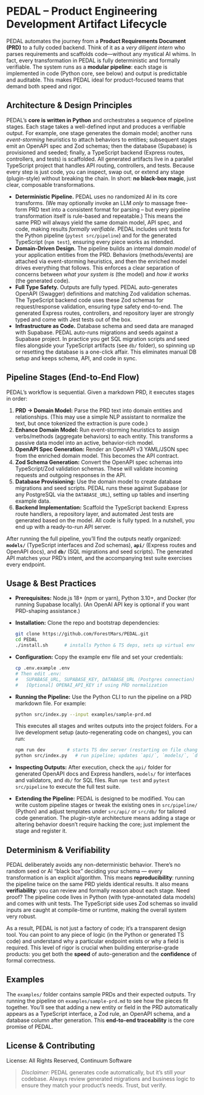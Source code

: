 


# PEDAL – Product Engineering Development Artifact Lifecycle

PEDAL automates the journey from a **Product Requirements Document (PRD)** to a fully coded backend.  Think of it as a *very diligent intern* who parses requirements and scaffolds code—without any mystical AI whims. In fact, every transformation in PEDAL is fully deterministic and formally verifiable.  The system runs as a **modular pipeline**: each stage is implemented in code (Python core, see below) and output is predictable and auditable.  This makes PEDAL ideal for product-focused teams that demand both speed and rigor.

## Architecture & Design Principles

PEDAL’s **core is written in Python** and orchestrates a sequence of pipeline stages.  Each stage takes a well-defined input and produces a verifiable output.  For example, one stage generates the domain model; another runs *event-storming* heuristics to attach behaviors to entities; subsequent stages emit an OpenAPI spec and Zod schemas; then the database (Supabase) is provisioned and seeded; finally, a TypeScript backend (Express routes, controllers, and tests) is scaffolded.  All generated artifacts live in a parallel TypeScript project that handles API routing, controllers, and tests.  Because every step is just code, you can inspect, swap out, or extend any stage (plugin-style) without breaking the chain.  In short: **no black-box magic**, just clear, composable transformations.

* **Deterministic Pipeline.** PEDAL uses no randomized AI in its core transforms.  (We may optionally invoke an LLM *only* to massage free-form PRD text into a consistent format for parsing – but every pipeline transformation itself is rule-based and repeatable.)  This means the same PRD will always yield the same domain model, API spec, and code, making results *formally verifiable*. PEDAL includes unit tests for the Python pipeline (`pytest src/pipeline`) and for the generated TypeScript (`npm test`), ensuring every piece works as intended.
* **Domain-Driven Design.** The pipeline builds an internal *domain model* of your application entities from the PRD.  Behaviors (methods/events) are attached via event-storming heuristics, and then the enriched model drives everything that follows.  This enforces a clear separation of concerns between *what your system is* (the model) and *how it works* (the generated code).
* **Full Type Safety.** Outputs are fully typed. PEDAL auto-generates OpenAPI (Swagger) definitions and matching Zod validation schemas.  The TypeScript backend code uses these Zod schemas for request/response validation, ensuring type safety end-to-end.  The generated Express routes, controllers, and repository layer are strongly typed and come with Jest tests out of the box.
* **Infrastructure as Code.** Database schema and seed data are managed with Supabase. PEDAL auto-runs migrations and seeds against a Supabase project.  In practice you get SQL migration scripts and seed files alongside your TypeScript artifacts (see `db/` folder), so spinning up or resetting the database is a one-click affair. This eliminates manual DB setup and keeps schema, API, and code in sync.

## Pipeline Stages (End‑to‑End Flow)

PEDAL’s workflow is sequential.  Given a markdown PRD, it executes stages in order:

1. **PRD → Domain Model:** Parse the PRD text into domain entities and relationships. (This may use a simple NLP assistant to normalize the text, but once tokenized the extraction is pure code.)
2. **Enhance Domain Model:** Run event-storming heuristics to assign verbs/methods (aggregate behaviors) to each entity. This transforms a passive data model into an active, behavior-rich model.
3. **OpenAPI Spec Generation:** Render an OpenAPI v3 YAML/JSON spec from the enriched domain model. This becomes the API contract.
4. **Zod Schema Generation:** Convert the OpenAPI spec schemas into TypeScript/Zod validation schemas. These will validate incoming requests and outgoing responses in the API.
5. **Database Provisioning:** Use the domain model to create database migrations and seed scripts. PEDAL runs these against Supabase (or any PostgreSQL via the `DATABASE_URL`), setting up tables and inserting example data.
6. **Backend Implementation:** Scaffold the TypeScript backend: Express route handlers, a repository layer, and automated Jest tests are generated based on the model. All code is fully typed. In a nutshell, you end up with a ready-to-run API server.

After running the full pipeline, you’ll find the outputs neatly organized: **`models/`** (TypeScript interfaces and Zod schemas), **`api/`** (Express routes and OpenAPI docs), and **`db/`** (SQL migrations and seed scripts).  The generated API matches your PRD’s intent, and the accompanying test suite exercises every endpoint.

## Usage & Best Practices

* **Prerequisites:** Node.js 18+ (npm or yarn), Python 3.10+, and Docker (for running Supabase locally).  (An OpenAI API key is optional if you want PRD-shaping assistance.)
* **Installation:** Clone the repo and bootstrap dependencies:

  ```bash
  git clone https://github.com/ForestMars/PEDAL.git  
  cd PEDAL  
  ./install.sh      # installs Python & TS deps, sets up virtual env and tooling
  ```
* **Configuration:** Copy the example env file and set your credentials:

  ```bash
  cp .env.example .env
  # Then edit .env:
  #   SUPABASE_URL, SUPABASE_KEY, DATABASE_URL (Postgres connection) 
  #   [Optional] OPENAI_API_KEY if using PRD normalization
  ```
* **Running the Pipeline:** Use the Python CLI to run the pipeline on a PRD markdown file. For example:

  ```bash
  python src/index.py --input examples/sample-prd.md
  ```

  This executes all stages and writes outputs into the project folders. For a live development setup (auto-regenerating code on changes), you can run:

  ```bash
  npm run dev        # starts TS dev server (restarting on file changes)
  python src/index.py   # run pipeline; updates `api/`, `models/`, `db/` as you edit
  ```
* **Inspecting Outputs:** After execution, check the `api/` folder for generated OpenAPI docs and Express handlers, `models/` for interfaces and validators, and `db/` for SQL files. Run `npm test` and `pytest src/pipeline` to execute the full test suite.
* **Extending the Pipeline:** PEDAL is designed to be modified. You can write custom pipeline stages or tweak the existing ones in `src/pipeline/` (Python) and adjust templates under `src/api/` or `src/db/` for tailored code generation. The plugin-style architecture means adding a stage or altering behavior doesn’t require hacking the core; just implement the stage and register it.

## Determinism & Verifiability

PEDAL deliberately avoids any non-deterministic behavior.  There’s no random seed or AI “black box” deciding your schema — every transformation is an explicit algorithm. This means **reproducibility**: running the pipeline twice on the same PRD yields identical results. It also means **verifiability**: you can review and formally reason about each stage.  Need proof? The pipeline code lives in Python (with type-annotated data models) and comes with unit tests. The TypeScript side uses Zod schemas so invalid inputs are caught at compile-time or runtime, making the overall system very robust.

As a result, PEDAL is not just a factory of code; it’s a transparent design tool. You can point to any piece of logic (in the Python or generated TS code) and understand why a particular endpoint exists or why a field is required. This level of rigor is crucial when building enterprise-grade products: you get both the **speed** of auto-generation and the **confidence** of formal correctness.

## Examples

The `examples/` folder contains sample PRDs and their expected outputs. Try running the pipeline on `examples/sample-prd.md` to see how the pieces fit together. You’ll see that adding a new entity or field in the PRD automatically appears as a TypeScript interface, a Zod rule, an OpenAPI schema, and a database column after generation. This **end-to-end traceability** is the core promise of PEDAL.

## License & Contributing

License: All Rights Reserved, Continuum Software

> *Disclaimer:* PEDAL generates code automatically, but it’s still *your* codebase. Always review generated migrations and business logic to ensure they match your product’s needs. Trust, but verify.